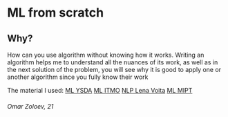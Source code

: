 
# ML from scratch

## Why?
How can you use algorithm without knowing how it works. Writing an algorithm helps me to understand all the nuances of its work, as well as in the next solution of the problem, you will see why it is good to apply one or another algorithm since you fully know their work

The material I used: 
[ML YSDA](https://ml-handbook.ru/)
[ML ITMO](https://github.com/testpassword/Machine-learning-and-data-analysis)
[NLP Lena Voita](https://lena-voita.github.io/nlp_course.html#whats_inside_fun)
[ML MIPT](https://www.youtube.com/results?search_query=%D0%BC%D0%B0%D1%88%D0%B8%D0%BD%D0%BD%D0%BE%D0%B5+%D0%BE%D0%B1%D1%83%D1%87%D0%B5%D0%BD%D0%B8%D0%B5+%D0%BD%D0%B5%D0%B9%D1%87%D0%B5%D0%B2)

###### Omar Zoloev, 21
